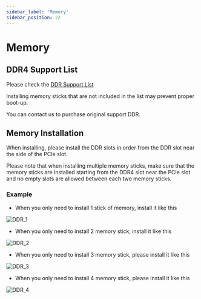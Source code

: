 ```yaml
---
sidebar_label: 'Memory'
sidebar_position: 22
---
```

# Memory

## DDR4 Support List

Please check the [DDR Support List](https://github.com/milkv-pioneer/hardware/blob/main/sg2042_ddr_support_list.md)

Installing memory sticks that are not included in the list may prevent proper boot-up.  

You can contact us to purchase original support DDR.

## Memory Installation

When installing, please install the DDR slots in order from the DDR slot near the side of the PCIe slot.  

Please note that when installing multiple memory sticks, make sure that the memory sticks are installed starting from the DDR4 slot near the PCIe slot and no empty slots are allowed between each two memory sticks.

### Example

- When you only need to install 1 stick of memory, install it like this

![DDR_1](/docs/pioneer/ddr_1.webp)

- When you only need to install 2 memory stick, install it like this

![DDR_2](/docs/pioneer/ddr_2.webp)

- When you only need to install 3 memory stick, please install it like this

![DDR_3](/docs/pioneer/ddr_3.webp)

- When you only need to install 4 memory stick, please install it like this

![DDR_4](/docs/pioneer/ddr_4.webp)
